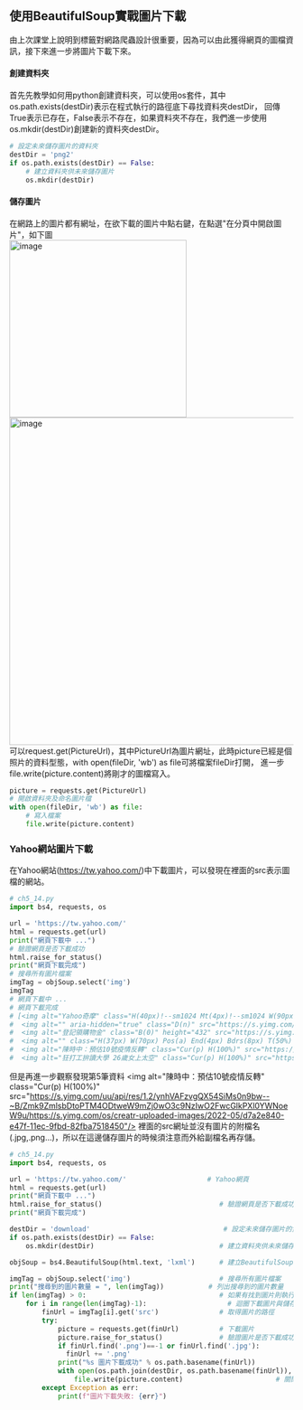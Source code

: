 ## 使用BeautifulSoup實戰圖片下載
由上次課堂上說明到<img>標籤對網路爬蟲設計很重要，因為可以由此獲得網頁的圖檔資訊，接下來進一步將圖片下載下來。  
#### 創建資料夾
首先先教學如何用python創建資料夾，可以使用os套件，其中os.path.exists(destDir)表示在程式執行的路徑底下尋找資料夾destDir，
回傳True表示已存在，False表示不存在，如果資料夾不存在，我們進一步使用os.mkdir(destDir)創建新的資料夾destDir。
```Python
# 設定未來儲存圖片的資料夾
destDir = 'png2'                                 
if os.path.exists(destDir) == False:
    # 建立資料夾供未來儲存圖片
    os.mkdir(destDir)                               
```

#### 儲存圖片
在網路上的圖片都有網址，在欲下載的圖片中點右鍵，在點選"在分頁中開啟圖片"，如下圖  
<img width="314" alt="image" src="https://user-images.githubusercontent.com/27804948/172036074-ecbf753d-668a-4432-8350-f60226d660a1.png">  
<img width="580" alt="image" src="https://user-images.githubusercontent.com/27804948/172036101-d13fd291-6af1-44b5-b0f9-849a8d8cb980.png">  
可以request.get(PictureUrl)，其中PictureUrl為圖片網址，此時picture已經是個照片的資料型態，with open(fileDir, 'wb') as file可將檔案fileDir打開，
進一步file.write(picture.content)將剛才的圖檔寫入。  
```Python
picture = requests.get(PictureUrl)
# 開啟資料夾及命名圖片檔
with open(fileDir, 'wb') as file:  
    # 寫入檔案
    file.write(picture.content)                                                    
```
### Yahoo網站圖片下載
在Yahoo網站(https://tw.yahoo.com/)中下載圖片，可以發現在<img>裡面的src表示圖檔的網站。
```Python
# ch5_14.py
import bs4, requests, os

url = 'https://tw.yahoo.com/'                    
html = requests.get(url)
print("網頁下載中 ...")
# 驗證網頁是否下載成功
html.raise_for_status()                                                   
print("網頁下載完成")
# 搜尋所有圖片檔案
imgTag = objSoup.select('img')                      
imgTag
# 網頁下載中 ...
# 網頁下載完成
# [<img alt="Yahoo奇摩" class="H(40px)!--sm1024 Mt(4px)!--sm1024 W(90px)!--sm1024 Mt(8px)" height="55px" src="https://s.yimg.com/cv/apiv2/twfrontpage/logo/Yahoo-TW-desktop-FP@2x.png" title="Yahoo奇摩" width="125px"/>,
#  <img alt="" aria-hidden="true" class="D(n)" src="https://s.yimg.com/cv/apiv2/twfrontpage/locker/sp-dialoguebox-176x312-20220530.jpg"/>,
#  <img alt="登記領購物金" class="B(0)" height="432" src="https://s.yimg.com/cv/apiv2/twfrontpage/appbanner/sp-banner-96x648-20220530.jpg" width="64"/>,
#  <img alt="" class="H(37px) W(70px) Pos(a) End(4px) Bdrs(8px) T(50%) TranslateY(-50%)" src="https://s.yimg.com/uu/api/res/1.2/A1WXmU2WOAEB9SOMTaMPVQ--~B/Zmk9ZmlsbDtoPTEyODtweW9mZj0wO3c9MjI4O2FwcGlkPXl0YWNoeW9u/https://s.yimg.com/os/creatr-uploaded-images/2022-05/a6346b50-e171-11ec-b6db-b4dc43b9563e.cf.webp"/>,
#  <img alt="陳時中：預估10號疫情反轉" class="Cur(p) H(100%)" src="https://s.yimg.com/uu/api/res/1.2/ynhVAFzvgQX54SiMs0n9bw--~B/Zmk9ZmlsbDtoPTM4ODtweW9mZj0wO3c9NzIwO2FwcGlkPXl0YWNoeW9u/https://s.yimg.com/os/creatr-uploaded-images/2022-05/d7a2e840-e47f-11ec-9fbd-82fba7518450"/>,
#  <img alt="狂打工拚讀大學 26歲女上太空" class="Cur(p) H(100%)" src="https://s.yimg.com/uu/api/res/1.2/EDJEND_sK.tHitopycIIPQ--~B/Zmk9ZmlsbDtoPTM4ODtweW9mZj0wO3c9NzIwO2FwcGlkPXl0YWNoeW9u/https://s.yimg.com/os/creatr-uploaded-images/2022-05/904cf740-e481-11ec-9bfc-fb2a7dfd2c21"/>,...]
```
但是再進一步觀察發現第5筆資料 
\<img alt="陳時中：預估10號疫情反轉" class="Cur(p) H(100%)" src="https://s.yimg.com/uu/api/res/1.2/ynhVAFzvgQX54SiMs0n9bw--~B/Zmk9ZmlsbDtoPTM4ODtweW9mZj0wO3c9NzIwO2FwcGlkPXl0YWNoeW9u/https://s.yimg.com/os/creatr-uploaded-images/2022-05/d7a2e840-e47f-11ec-9fbd-82fba7518450"/>
裡面的src網址並沒有圖片的附檔名(.jpg,.png...)，所以在這邊儲存圖片的時候須注意而外給副檔名再存儲。

```Python
# ch5_14.py
import bs4, requests, os

url = 'https://tw.yahoo.com/'                    # Yahoo網頁
html = requests.get(url)
print("網頁下載中 ...")
html.raise_for_status()                             # 驗證網頁是否下載成功                      
print("網頁下載完成")

destDir = 'download'                                 # 設定未來儲存圖片的資料夾
if os.path.exists(destDir) == False:
    os.mkdir(destDir)                               # 建立資料夾供未來儲存圖片

objSoup = bs4.BeautifulSoup(html.text, 'lxml')      # 建立BeautifulSoup物件

imgTag = objSoup.select('img')                      # 搜尋所有圖片檔案
print("搜尋到的圖片數量 = ", len(imgTag))           # 列出搜尋到的圖片數量
if len(imgTag) > 0:                                 # 如果有找到圖片則執行下載與儲存
    for i in range(len(imgTag)-1):                    # 迴圈下載圖片與儲存
        finUrl = imgTag[i].get('src')               # 取得圖片的路徑               # 取得圖片在Internet上的路徑       
        try:
            picture = requests.get(finUrl)          # 下載圖片
            picture.raise_for_status()              # 驗證圖片是否下載成功
            if finUrl.find('.png')==-1 or finUrl.find('.jpg'):
              finUrl += '.png'
            print("%s 圖片下載成功" % os.path.basename(finUrl))
            with open(os.path.join(destDir, os.path.basename(finUrl)), 'wb') as file:  # 開啟資料夾及命名圖片檔
                file.write(picture.content)                       # 關閉檔案
        except Exception as err:
            print(f"圖片下載失敗: {err}")
```
